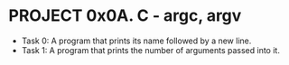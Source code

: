 # PROJECT 0x0A. C - argc, argv

* Task 0: A program that prints its name followed by a new line.
* Task 1: A program that prints the number of arguments passed into it.
